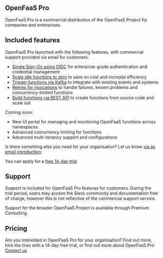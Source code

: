 ## OpenFaaS Pro

OpenFaaS Pro is a commercial distribution of the OpenFaaS Project for companies and enterprises.

## Included features

OpenFaaS Pro launched with the following features, with commercial support provided via email for customers.

* [Single Sign-On using OIDC](/openfaas-pro/sso) for enterprise-grade authentication and credential management
* [Scale idle functions to zero](/openfaas-pro/scale-to-zero) to save on cost and increase efficiency
* [Trigger functions via Kafka](/openfaas-pro/kafka-events) to integrate with existing events and systems
* [Retries for invocations](/openfaas-pro/retries) to handle failures, known problems and concurrency-limited functions
* [Build functions via REST API](/openfaas-pro/builder) to create functions from source code and scale out

Coming soon:

* New UI portal for managing and monitoring OpenFaaS functions across namespaces
* Advanced concurrency limiting for functions
* Advanced multi-tenancy support and configurations

Is there something else you need for your organisation? Let us know [via an email introduction](mailto:contact@openfaas.com).

You can apply for a [free 14-day trial](https://openfaas.com/support/)

## Support

Support is included for OpenFaaS Pro features for customers. During the trial period, users may access the Slack community and documentation free of charge, however this is not reflective of the commercial support service.

Support for the broader OpenFaaS Project is available through Premium Consulting.

## Pricing

Are you interested in OpenFaaS Pro for your organisation? Find out more, kick the tires with a 14-day free trial, or find out more about OpenFaaS Pro [Contact us](https://openfaas.com/support/)

